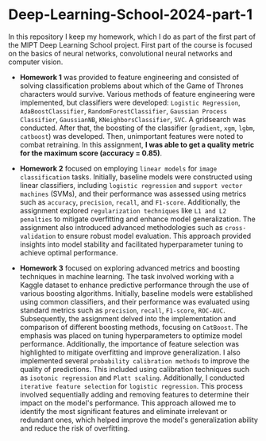 # Deep-Learning-School-2024-part-1

In this repository I keep my homework, which I do as part of the first part of the MIPT Deep Learning School project. First part of the course is focused on the basics of neural networks, convolutional neural networks and computer vision.

* **Homework 1** was provided to feature engineering and consisted of solving classification problems about which of the Game of Thrones characters would survive. Various methods of feature engineering were implemented, but classifiers were developed: `Logistic Regression`, `AdaBoostClassifier`, `RandomForestClassifier`, `Gaussian Process Classifier`, `GaussianNB`, `KNeighborsClassifier`, `SVC`. A gridsearch was conducted. After that, the boosting of the classifier (`gradient`, `xgm`, `lgbm`, `catboost`) was developed. Then, unimportant features were noted to combat retraining. In this assignment, **I was able to get a quality metric for the maximum score (accuracy = 0.85)**.
  
* **Homework 2** focused on employing `linear models` for `image classification` tasks.  Initially, baseline models were constructed using linear classifiers, including `logistic regression` and `support vector machines` (SVMs), and their performance was assessed using metrics such as `accuracy`, `precision`, `recall`, and `F1-score`. Additionally, the assignment explored `regularization techniques` like `L1 and L2 penalties` to mitigate overfitting and enhance model generalization. The assignment also introduced advanced methodologies such as `cross-validation` to ensure robust model evaluation. This approach provided insights into model stability and facilitated hyperparameter tuning to achieve optimal performance.

  
* **Homework 3** focused on exploring advanced metrics and boosting techniques in machine learning. The task involved working with a Kaggle dataset to enhance predictive performance through the use of various boosting algorithms. Initially, baseline models were established using common classifiers, and their performance was evaluated using standard metrics such as `precision`, `recall`, `F1-score`, `ROC-AUC`. Subsequently, the assignment delved into the implementation and comparison of different boosting methods, focusing on `CatBoost`. The emphasis was placed on tuning hyperparameters to optimize model performance. Additionally, the importance of feature selection was highlighted to mitigate overfitting and improve generalization. I also implemented several `probability calibration methods` to improve the quality of predictions. This included using calibration techniques such as `isotonic regression` and `Platt scaling`. Additionally, I conducted `iterative feature selection` for `logistic regression`. This process involved sequentially adding and removing features to determine their impact on the model's performance. This approach allowed me to identify the most significant features and eliminate irrelevant or redundant ones, which helped improve the model's generalization ability and reduce the risk of overfitting.



